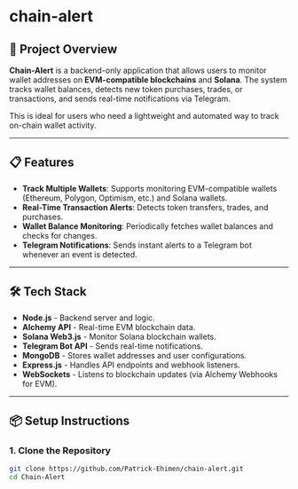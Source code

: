 # chain-alert

## 🚀 **Project Overview**

**Chain-Alert** is a backend-only application that allows users to monitor wallet addresses on **EVM-compatible blockchains** and **Solana**. The system tracks wallet balances, detects new token purchases, trades, or transactions, and sends real-time notifications via Telegram.

This is ideal for users who need a lightweight and automated way to track on-chain wallet activity.

---

## 📋 **Features**

- **Track Multiple Wallets**: Supports monitoring EVM-compatible wallets (Ethereum, Polygon, Optimism, etc.) and Solana wallets.
- **Real-Time Transaction Alerts**: Detects token transfers, trades, and purchases.
- **Wallet Balance Monitoring**: Periodically fetches wallet balances and checks for changes.
- **Telegram Notifications**: Sends instant alerts to a Telegram bot whenever an event is detected.

---

## 🛠 **Tech Stack**

- **Node.js** - Backend server and logic.
- **Alchemy API** - Real-time EVM blockchain data.
- **Solana Web3.js** - Monitor Solana blockchain wallets.
- **Telegram Bot API** - Sends real-time notifications.
- **MongoDB** - Stores wallet addresses and user configurations.
- **Express.js** - Handles API endpoints and webhook listeners.
- **WebSockets** - Listens to blockchain updates (via Alchemy Webhooks for EVM).

---

## 📦 **Setup Instructions**

### **1. Clone the Repository**

```bash
git clone https://github.com/Patrick-Ehimen/chain-alert.git
cd Chain-Alert
```
